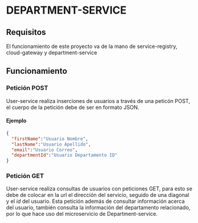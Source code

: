 # DEPARTMENT-SERVICE
## Requisitos
El funcionamiento de este proyecto va de la mano de service-registry, cloud-gateway y department-service
## Funcionamiento
### Petición POST
User-service realiza inserciones de usuarios a través de una peticón POST, el cuerpo de la petición debe de ser en formato JSON.
#### Ejemplo
```json
{
  "firstName":"Usuario Nombre",
  "lastName":"Usuario Apellido",
  "email":"Usuario Correo",
  "departmentId":"Usuario Departamento ID"
}
```

### Petición GET
User-service realiza consultas de usuarios con peticiones GET, para esto se debe de colocar en la url el dirección del servicio, seguido de una diagonal y el *id* del usuario. Esta petición además de consultar información acerca del usuario, también consulta la información del departamento relacionado, por lo que hace uso del microservicio de Department-service.

